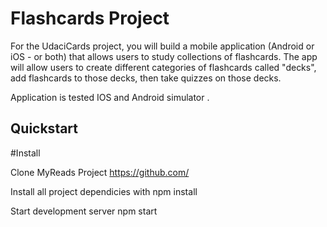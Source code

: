 # Flashcards Project

For the UdaciCards project, you will build a mobile application (Android or iOS - or both) that allows users to study collections of flashcards. The app will allow users to create different categories of flashcards called "decks", add flashcards to those decks, then take quizzes on those decks.

Application is tested IOS and Android simulator .


## Quickstart

#Install

Clone MyReads Project
https://github.com/

Install all project dependicies with 
npm install

Start development server
npm start
